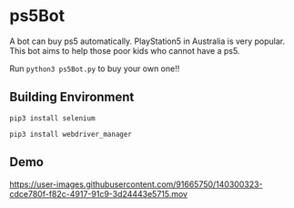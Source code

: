 # ps5Bot
A bot can buy ps5 automatically.
PlayStation5 in Australia is very popular. 
This bot aims to help those poor kids who cannot have a ps5.

Run ```python3 ps5Bot.py``` to buy your own one!!
## Building Environment
```pip3 install selenium```

```pip3 install webdriver_manager```

## Demo
https://user-images.githubusercontent.com/91665750/140300323-cdce780f-f82c-4917-91c9-3d24443e5715.mov

